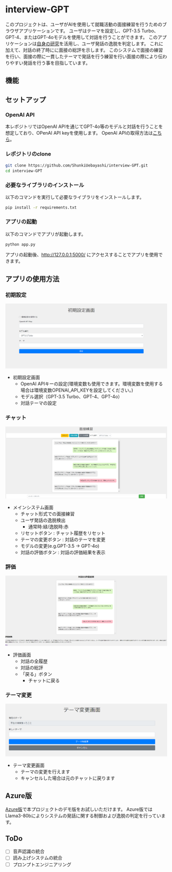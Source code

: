 # interview-GPT

このプロジェクトは、ユーザがAIを使用して就職活動の面接練習を行うためのブラウザアプリケーションです。
ユーザはテーマを設定し、GPT-3.5 Turbo、GPT-4、またはGPT-4oモデルを使用して対話を行うことができます。
このアプリケーションは[自身の研究](https://www.ipsj.or.jp/event/taikai/86/WEB/data/pdf/4R-01.html
)を活用し、ユーザ発話の逸脱を判定します。
これに加えて、対話の終了時にに面接の総評を示します。
このシステムで面接の練習を行い、面接の際に一貫したテーマで発話を行う練習を行い面接の際により伝わりやすい発話を行う事を目指しています。
## 機能




## セットアップ
### OpenAI API
本レポジトリではOpenAI APIを通じてGPT-4o等のモデルと対話を行うことを想定しており、OPenAI API keyを使用します。
OpenAI APIの取得方法は[こちら](https://platform.openai.com/docs/api-reference/authentication)。
### レポジトリのclone
```bash
git clone https://github.com/ShunkiUebayashi/interview-GPT.git
cd interview-GPT
```
### 必要なライブラリのインストール

以下のコマンドを実行して必要なライブラリをインストールします。

```bash
pip install -r requirements.txt
```
### アプリの起動
以下のコマンドでアプリが起動します。
```bash
python app.py
```
アプリの起動後、http://127.0.0.1:5000/ にアクセスすることでアプリを使用できます。
## アプリの使用方法
### 初期設定
![初期設定画面](images/setting.png)
- 初期設定画面
  - OpenAI APIキーの設定(環境変数も使用できます。環境変数を使用する場合は環境変数OPENAI_API_KEYを設定してください。)
  - モデル選択（GPT-3.5 Turbo、GPT-4、GPT-4o）
  - 対話テーマの設定
### チャット
![チャット画面](images/chat_page.png)
- メインシステム画面
  - チャット形式での面接練習
  - ユーザ発話の逸脱検出
    - 通常時:緑/逸脱時:赤
  - リセットボタン : チャット履歴をリセット
  - テーマの変更ボタン : 対話のテーマを変更
  - モデルの変更(e.g.GPT-3.5 -> GPT-4o)
  - 対話の評価ボタン : 対話の評価結果を表示
### 評価
![評価画面](images/evaluation.png)
- 評価画面
  - 対話の全履歴
  - 対話の総評
  - 「戻る」ボタン
    - チャットに戻る
### テーマ変更
![テーマ変更画面](images/change_theme.png)
- テーマ変更画面
  - テーマの変更を行えます
  - キャンセルした場合は元のチャットに戻ります
## Azure版
[Azure版](https://interview-llm-detect-derailment.azurewebsites.net)で本プロジェクトのデモ版をお試しいただけます。
Azure版ではLlama3-80bによりシステムの発話に関する制御および逸脱の判定を行っています。
## ToDo
- [ ] 音声認識の統合
- [ ] 読み上げシステムの統合
- [ ] プロンプトエンジニアリング
